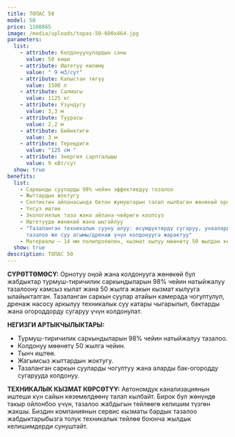 ```yaml
---
title: ТОПАС 50
model: 50
price: 1160865
image: /media/uploads/topas-50-600x464.jpg
parameters:
  list:
    - attribute: Колдонуучулардын саны
      value: 50 киши
    - attribute: Иштетүү көлөмү
      value: " 9 м3/сут"
    - attribute: Капыстан төгүү
      value: 1500 л
    - attribute: Салмагы
      value: 1125 кг
    - attribute: Узундугу
      value: 3,3 м
    - attribute: Туурасы
      value: 2,2 м
    - attribute: Бийиктиги
      value: 3 м
    - attribute: Тереңдиги
      value: "125 см "
    - attribute: Энергия сарпталышы
      value: 9 кВт/сут
  show: true
benefits:
  list:
    - Саркынды сууларды 98% чейин эффективдүү тазалоо
    - Жыттардын жоктугу
    - Септиктин айланасында бетон жумуштарын талап кылбаган жөнөкөй орнотуу
    - Үнсуз иштөө
    - Экологиялык таза жана айлана-чөйрөгө коопсуз
    - Иштетүүдө жөнөкөй жана ыңгайлуу
    - "Тазаланган техникалык сууну алуу: өсүмдүктөрдү сугаруу, унааларды жууп
      тазалоо же суу агымы/дренаж үчүн колдонууга жарактуу"
    - Материалы – 14 мм полипропилен, кызмат кылуу мөөнөтү 50 жылдан кем эмес
  show: true
description: ТОПАС 50
---
```



**СҮРӨТТӨМӨСҮ:**
Орнотуу оңой жана колдонууга жөнөкөй бул жабдыктар турмуш-тиричилик саркындыларын 98% чейин натыйжалуу тазалоону камсыз кылат жана 50 жылга жакын кызмат кылууга ылайыкталган.
Тазаланган саркын суулар атайын камерада чогултулуп, дренаж насосу аркылуу техникалык суу катары чыгарылып, бактарды жана огороддорду сугаруу үчүн колдонулат.

**НЕГИЗГИ АРТЫКЧЫЛЫКТАРЫ:**

* Турмуш-тиричилик саркындыларын 98% чейин натыйжалуу тазалоо.
* Колдонуу мөөнөтү 50 жылга чейин.
* Тынч иштөө.
* Жагымсыз жыттардын жоктугу.
* Тазаланган саркын сууларды чогултуу жана аларды бак-огородду сугарууда колдонуу.

**ТЕХНИКАЛЫК КЫЗМАТ КӨРСӨТҮҮ:**
Автономдук канализациянын иштеши күн сайын көзөмөлдөөнү талап кылбайт. Бирок бул жөнүндө такыр ойлонбоо үчүн, тазалоо жабдыгын тейлөөгө келишим түзгөн жакшы. Биздин компаниянын сервис кызматы бардык тазалоо жабдыктарыбызга толук техникалык тейлөө боюнча жылдык келишимдерди сунуштайт.
